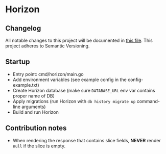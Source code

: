 # Horizon

## Changelog

All notable changes to this project will be documented in [this file](./changelog.md). This project adheres to Semantic Versioning.

## Startup

- Entry point: cmd/horizon/main.go
- Add environment variables (see example config in the config-example.txt)
- Create Horizon database (make sure `DATABASE_URL` env var contains proper name of DB)
- Apply migrations (run Horizon with `db history migrate up` command-line arguments)
- Build and run Horizon

## Contribution notes

* When rendering the response that contains slice fields, **NEVER** render `null` if the slice is empty. 
